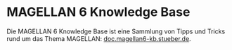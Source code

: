 # MAGELLAN 6 Knowledge Base

Die MAGELLAN 6 Knowledge Base ist eine Sammlung von Tipps und Tricks rund um das Thema MAGELLAN: [doc.magellan6-kb.stueber.de](https://doc.magellan6-kb.stueber.de).